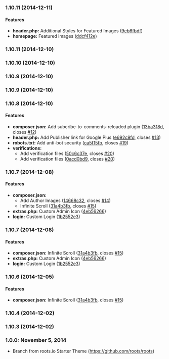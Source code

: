 <a name="1.10.11"></a>
### 1.10.11 (2014-12-11)


#### Features

* **header.php:** Additional Styles for Featured Images ([9eb6fbdf](http://github.com/jasonbutler42/grillinfools/commit/9eb6fbdf2e26a3a05975761e3ef3b948a250cbec))
* **homepage:** Featured images ([ddcf412e](http://github.com/jasonbutler42/grillinfools/commit/ddcf412ed5f5462009939c4ce9e4204ff052c97e))


<a name="1.10.11"></a>
### 1.10.11 (2014-12-10)


<a name="1.10.10"></a>
### 1.10.10 (2014-12-10)


<a name="1.10.9"></a>
### 1.10.9 (2014-12-10)


<a name="1.10.9"></a>
### 1.10.9 (2014-12-10)


<a name="1.10.8"></a>
### 1.10.8 (2014-12-10)


#### Features

* **composer.json:** Add subcribe-to-comments-reloaded plugin ([13ba318d](http://github.com/jasonbutler42/grillinfools/commit/13ba318d37db14b7e126e9522e257e7f8f76db48), closes [#12](http://github.com/jasonbutler42/grillinfools/issues/12))
* **header.php:** Add Publisher link for Google Plus ([e692c9fd](http://github.com/jasonbutler42/grillinfools/commit/e692c9fd31a12a133ca0acbe8b0611a3aa0ea1b7), closes [#13](http://github.com/jasonbutler42/grillinfools/issues/13))
* **robots.txt:** Add anti-bot security ([ca5f15fb](http://github.com/jasonbutler42/grillinfools/commit/ca5f15fbbcbe9306c4d998f27b1a6d11385089f1), closes [#19](http://github.com/jasonbutler42/grillinfools/issues/19))
* **verifications:**
  * Add verification files ([50c6c37e](http://github.com/jasonbutler42/grillinfools/commit/50c6c37e95b0cc5a778dd46b08f44733982547bb), closes [#20](http://github.com/jasonbutler42/grillinfools/issues/20))
  * Add verification files ([0acd0bd9](http://github.com/jasonbutler42/grillinfools/commit/0acd0bd955412a1e2450093834141f95934b608b), closes [#20](http://github.com/jasonbutler42/grillinfools/issues/20))


<a name="1.10.7"></a>
### 1.10.7 (2014-12-08)


#### Features

* **composer.json:**
  * Add Author Images ([14668c32](http://github.com/jasonbutler42/grillinfools/commit/14668c329e52061cbcabc27114937da54af2f94f), closes [#14](http://github.com/jasonbutler42/grillinfools/issues/14))
  * Infinite Scroll ([31a4b3fb](http://github.com/jasonbutler42/grillinfools/commit/31a4b3fb1891818baa9517df15c43344c455ec46), closes [#15](http://github.com/jasonbutler42/grillinfools/issues/15))
* **extras.php:** Custom Admin Icon ([4eb56266](http://github.com/jasonbutler42/grillinfools/commit/4eb56266076716367fb81c03b165d45e67cabd1a))
* **login:** Custom Login ([1b2552e3](http://github.com/jasonbutler42/grillinfools/commit/1b2552e3917ec6a4d923e9b899461866847c0ed1))


<a name="1.10.7"></a>
### 1.10.7 (2014-12-08)


#### Features

* **composer.json:** Infinite Scroll ([31a4b3fb](http://github.com/jasonbutler42/grillinfools/commit/31a4b3fb1891818baa9517df15c43344c455ec46), closes [#15](http://github.com/jasonbutler42/grillinfools/issues/15))
* **extras.php:** Custom Admin Icon ([4eb56266](http://github.com/jasonbutler42/grillinfools/commit/4eb56266076716367fb81c03b165d45e67cabd1a))
* **login:** Custom Login ([1b2552e3](http://github.com/jasonbutler42/grillinfools/commit/1b2552e3917ec6a4d923e9b899461866847c0ed1))


<a name="1.10.6"></a>
### 1.10.6 (2014-12-05)


#### Features

* **composer.json:** Infinite Scroll ([31a4b3fb](http://github.com/jasonbutler42/grillinfools/commit/31a4b3fb1891818baa9517df15c43344c455ec46), closes [#15](http://github.com/jasonbutler42/grillinfools/issues/15))

<a name="1.10.4"></a>
### 1.10.4 (2014-12-02)


<a name="1.10.3"></a>
### 1.10.3 (2014-12-02)




<a name="1.0.0"></a>
### 1.0.0: November 5, 2014
* Branch from roots.io Starter Theme (https://github.com/roots/roots) 
